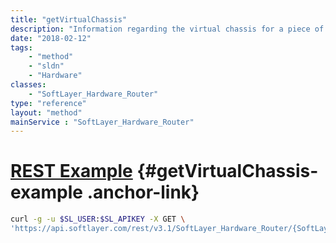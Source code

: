 ```yaml
---
title: "getVirtualChassis"
description: "Information regarding the virtual chassis for a piece of hardware."
date: "2018-02-12"
tags:
    - "method"
    - "sldn"
    - "Hardware"
classes:
    - "SoftLayer_Hardware_Router"
type: "reference"
layout: "method"
mainService : "SoftLayer_Hardware_Router"
---
```


# [REST Example](#getVirtualChassis-example) <a href="/article/rest/"><i class="fas fa-question"></i></a> {#getVirtualChassis-example .anchor-link} 
```bash
curl -g -u $SL_USER:$SL_APIKEY -X GET \
'https://api.softlayer.com/rest/v3.1/SoftLayer_Hardware_Router/{SoftLayer_Hardware_RouterID}/getVirtualChassis'
```
